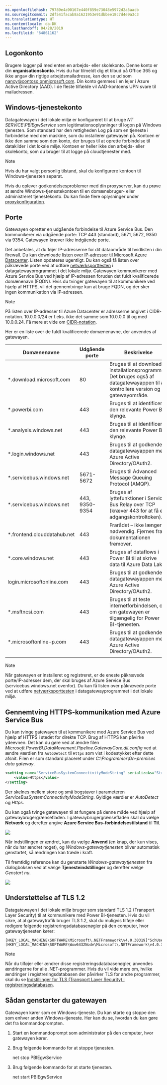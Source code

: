 ```yaml
---
ms.openlocfilehash: 79789e4a90167e440f859e73048e5972d2a5aacb
ms.sourcegitcommit: 2df541facab8a1621953e91dbbee18c7d4e9a3c3
ms.translationtype: HT
ms.contentlocale: da-DK
ms.lasthandoff: 04/28/2019
ms.locfileid: "64861162"
---
```

## <a name="sign-in-account"></a>Logonkonto

Brugere logger på med enten en arbejds- eller skolekonto. Denne konto er din **organisationskonto**. Hvis du har tilmeldt dig et tilbud på Office 365 og ikke angav din rigtige arbejdsmailadresse, kan den se ud som nancy@contoso.onmicrosoft.com. Din konto gemmes i en lejer i Azure Active Directory (AAD). I de fleste tilfælde vil AAD-kontoens UPN svare til mailadressen.

## <a name="windows-service-account"></a>Windows-tjenestekonto

Datagatewayen i det lokale miljø er konfigureret til at bruge *NT SERVICE\PBIEgwService* som legitimationsoplysninger til logon på Windows tjenesten. Som standard har den rettigheden Log på som en tjeneste i forbindelse med den maskine, som du installerer gatewayen på. Kontoen er ikke den samme som den konto, der bruges til at oprette forbindelse til datakilder i det lokale miljø. Kontoen er heller ikke den arbejds- eller skolekonto, som du bruger til at logge på cloudtjenester med.

> [!NOTE]
> Hvis du har valgt personlig tilstand, skal du konfigurere kontoen til Windows-tjenesten separat.

Hvis du oplever godkendelsesproblemer med din proxyserver, kan du prøve at ændre Windows-tjenestekontoen til en domænebruger- eller administreret tjenestekonto. Du kan finde flere oplysninger under [proxykonfiguration](../service-gateway-proxy.md#changing-the-gateway-service-account-to-a-domain-user).

## <a name="ports"></a>Porte

Gatewayen opretter en udgående forbindelse til Azure Service Bus. Den kommunikerer via udgående porte: TCP 443 (standard), 5671, 5672, 9350 via 9354.  Gatewayen kræver ikke indgående porte.

Det anbefales, at du føjer IP-adresserne for dit dataområde til hvidlisten i din firewall. Du kan downloade [listen over IP-adresser til Microsoft Azure Datacenter](https://www.microsoft.com/download/details.aspx?id=41653). Listen opdateres ugentligt. Du kan også få listen over påkrævede porte ved at udføre [netværksporttesten](../service-gateway-onprem-tshoot.md#network-ports-test) i datagatewayprogrammet i det lokale miljø. Gatewayen kommunikerer med Azure Service Bus ved hjælp af IP-adressen foruden det fuldt kvalificerede domænenavn (FQDN). Hvis du tvinger gatewayen til at kommunikere ved hjælp af HTTPS, vil det gennemtvinge kun at bruge FQDN, og der sker ingen kommunikation via IP-adressen.


> [!NOTE]
> På listen over IP-adresser til Azure Datacenter er adresserne angivet i CIDR-notation. 10.0.0.0/24 er f.eks. ikke det samme som 10.0.0.0 til og med 10.0.0.24. Få mere at vide om [CIDR-notation](http://whatismyipaddress.com/cidr).

Her er en liste over de fuldt kvalificerede domænenavne, der anvendes af gatewayen.

| Domænenavne | Udgående porte | Beskrivelse |  |
|-----------------------------|----------------|--------------------------------------------------------------------------------------------------------------------|---|
| *.download.microsoft.com | 80 | Bruges til at downloade installationsprogrammet. Det bruges også af datagatewayappen til at kontrollere version og gatewayområde. |  |
| *.powerbi.com | 443 | Bruges til at identificere den relevante Power BI-klynge. |  |
| *.analysis.windows.net | 443 | Bruges til at identificere den relevante Power BI-klynge. |  |
| *.login.windows.net | 443 | Bruges til at godkende datagatewayappen med Azure Active Directory/OAuth2. |  |
| *.servicebus.windows.net | 5671-5672 | Bruges til Advanced Message Queuing Protocol (AMQP). |  |
| *.servicebus.windows.net | 443, 9350-9354 | Bruges af lyttefunktioner i Service Bus Relay over TCP (kræver 443 for at få et adgangskontroltoken). |  |
| *.frontend.clouddatahub.net | 443 | Frarådet – ikke længere nødvendig. Fjernes fra dokumentationen fremover. |  |
| *.core.windows.net | 443 | Bruges af dataflows i Power BI til at skrive data til Azure Data Lake. |  |
| login.microsoftonline.com | 443 | Bruges til at godkende datagatewayappen med Azure Active Directory/OAuth2. |  |
| *.msftncsi.com | 443 | Bruges til at teste internetforbindelsen, og om gatewayen er tilgængelig for Power BI-tjenesten. |  |
| *.microsoftonline-p.com | 443 | Bruges til at godkende datagatewayappen med Azure Active Directory/OAuth2. |  |
| | |

> [!NOTE]
> Når gatewayen er installeret og registreret, er de eneste påkrævede porte/IP-adresser dem, der skal bruges af Azure Service Bus (servicebus.windows.net ovenfor). Du kan få listen over påkrævede porte ved at udføre [netværksporttesten](../service-gateway-onprem-tshoot.md#network-ports-test) i datagatewayprogrammet i det lokale miljø.

## <a name="forcing-https-communication-with-azure-service-bus"></a>Gennemtving HTTPS-kommunikation med Azure Service Bus

Du kan tvinge gatewayen til at kommunikere med Azure Service Bus ved hjælp af HTTPS i stedet for direkte TCP. Brug af HTTPS kan påvirke ydeevnen. Det kan du gøre ved at ændre filen *Microsoft.PowerBI.DataMovement.Pipeline.GatewayCore.dll.config* ved at ændre værdien fra `AutoDetect` til `Https` som vist i kodestykket efter dette afsnit. Filen er som standard placeret under *C:\Programmer\On-premises data gateway*.

```xml
<setting name="ServiceBusSystemConnectivityModeString" serializeAs="String">
    <value>Https</value>
</setting>
```

Der skelnes mellem store og små bogstaver i parameteren *ServiceBusSystemConnectivityModeString*. Gyldige værdier er *AutoDetect* og *Https*.

Du kan også tvinge gatewayen til at fungere på denne måde ved hjælp af gatewaybrugergrænsefladen. I gatewaybrugergrænsefladen skal du vælge **Netværk** og derefter angive **Azure Service Bus-forbindelsestilstand**  til **Til**.

![](./media/gateway-onprem-accounts-ports-more/gw-onprem_01.png)

Når indstillingen er ændret, kan du vælge **Anvend** (en knap, der kun vises, når du har ændret noget), og *Windows-gatewaytjenesten* bliver automatisk genstartet, så ændringen kan træde i kraft.

Til fremtidig reference kan du genstarte *Windows-gatewaytjenesten* fra dialogboksen ved at vælge **Tjenesteindstillinger** og derefter vælge *Genstart nu*.

![](./media/gateway-onprem-accounts-ports-more/gw-onprem_02.png)

## <a name="support-for-tls-12"></a>Understøttelse af TLS 1.2

Datagatewayen i det lokale miljø bruger som standard TLS 1.2 (Transport Layer Security) til at kommunikere med Power BI-tjenesten. Hvis du vil sikre, at al gatewaytrafik bruger TLS 1.2, skal du muligvis tilføje eller redigere følgende registreringsdatabasenøgler på den computer, hvor gatewaytjenesten kører:

```
[HKEY_LOCAL_MACHINE\SOFTWARE\Microsoft\.NETFramework\v4.0.30319]"SchUseStrongCrypto"=dword:00000001
[HKEY_LOCAL_MACHINE\SOFTWARE\Wow6432Node\Microsoft\.NETFramework\v4.0.30319]"SchUseStrongCrypto"=dword:00000001
```

> [!NOTE]
> Når du tilføjer eller ændrer disse registreringsdatabasenøgler, anvendes ændringerne for alle .NET-programmer. Hvis du vil vide mere om, hvilke ændringer i registreringsdatabasen der påvirker TLS for andre programmer, skal du se [Indstillinger for TLS (Transport Layer Security) i registreringsdatabasen](https://docs.microsoft.com/windows-server/security/tls/tls-registry-settings).

## <a name="how-to-restart-the-gateway"></a>Sådan genstarter du gatewayen

Gatewayen kører som en Windows-tjeneste. Du kan starte og stoppe den som enhver anden Windows-tjeneste. Her kan du se, hvordan du kan gøre det fra kommandoprompten.

1. Start en kommandoprompt som administrator på den computer, hvor gatewayen kører.
2. Brug følgende kommando for at stoppe tjenesten.
   
   net stop PBIEgwService
3. Brug følgende kommando for at starte tjenesten.
   
   net start PBIEgwService

